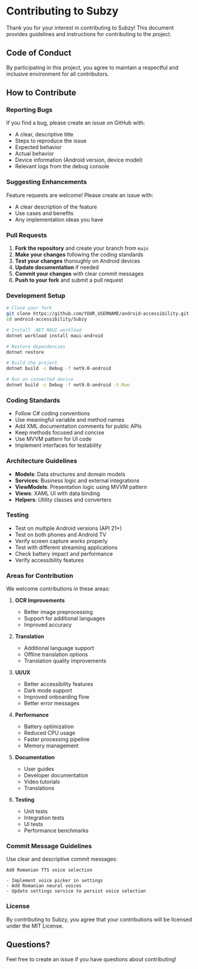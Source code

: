 # Contributing to Subzy

Thank you for your interest in contributing to Subzy! This document provides guidelines and instructions for contributing to the project.

## Code of Conduct

By participating in this project, you agree to maintain a respectful and inclusive environment for all contributors.

## How to Contribute

### Reporting Bugs

If you find a bug, please create an issue on GitHub with:
- A clear, descriptive title
- Steps to reproduce the issue
- Expected behavior
- Actual behavior
- Device information (Android version, device model)
- Relevant logs from the debug console

### Suggesting Enhancements

Feature requests are welcome! Please create an issue with:
- A clear description of the feature
- Use cases and benefits
- Any implementation ideas you have

### Pull Requests

1. **Fork the repository** and create your branch from `main`
2. **Make your changes** following the coding standards
3. **Test your changes** thoroughly on Android devices
4. **Update documentation** if needed
5. **Commit your changes** with clear commit messages
6. **Push to your fork** and submit a pull request

### Development Setup

```bash
# Clone your fork
git clone https://github.com/YOUR_USERNAME/android-accessibility.git
cd android-accessibility/Subzy

# Install .NET MAUI workload
dotnet workload install maui-android

# Restore dependencies
dotnet restore

# Build the project
dotnet build -c Debug -f net9.0-android

# Run on connected device
dotnet build -c Debug -f net9.0-android -t:Run
```

### Coding Standards

- Follow C# coding conventions
- Use meaningful variable and method names
- Add XML documentation comments for public APIs
- Keep methods focused and concise
- Use MVVM pattern for UI code
- Implement interfaces for testability

### Architecture Guidelines

- **Models**: Data structures and domain models
- **Services**: Business logic and external integrations
- **ViewModels**: Presentation logic using MVVM pattern
- **Views**: XAML UI with data binding
- **Helpers**: Utility classes and converters

### Testing

- Test on multiple Android versions (API 21+)
- Test on both phones and Android TV
- Verify screen capture works properly
- Test with different streaming applications
- Check battery impact and performance
- Verify accessibility features

### Areas for Contribution

We welcome contributions in these areas:

1. **OCR Improvements**
   - Better image preprocessing
   - Support for additional languages
   - Improved accuracy

2. **Translation**
   - Additional language support
   - Offline translation options
   - Translation quality improvements

3. **UI/UX**
   - Better accessibility features
   - Dark mode support
   - Improved onboarding flow
   - Better error messages

4. **Performance**
   - Battery optimization
   - Reduced CPU usage
   - Faster processing pipeline
   - Memory management

5. **Documentation**
   - User guides
   - Developer documentation
   - Video tutorials
   - Translations

6. **Testing**
   - Unit tests
   - Integration tests
   - UI tests
   - Performance benchmarks

### Commit Message Guidelines

Use clear and descriptive commit messages:

```
Add Romanian TTS voice selection

- Implement voice picker in settings
- Add Romanian neural voices
- Update settings service to persist voice selection
```

### License

By contributing to Subzy, you agree that your contributions will be licensed under the MIT License.

## Questions?

Feel free to create an issue if you have questions about contributing!
